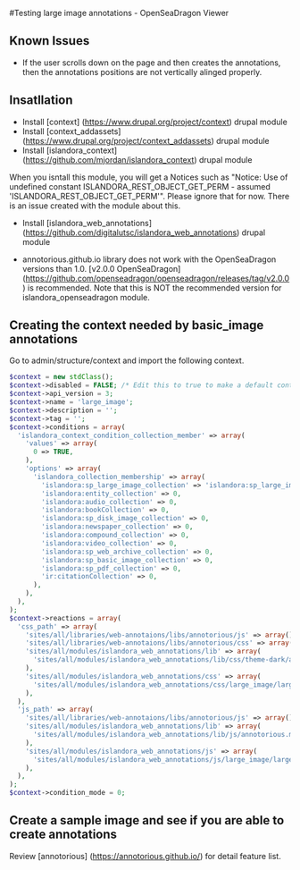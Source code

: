 #Testing large image annotations - OpenSeaDragon Viewer

## Known Issues
* If the user scrolls down on the page and then creates the annotations, then the annotations positions are not vertically alinged properly.  

## Insatllation
* Install [context] (https://www.drupal.org/project/context) drupal module
* Install [context_addassets] (https://www.drupal.org/project/context_addassets) drupal module
* Install [islandora_context] (https://github.com/mjordan/islandora_context) drupal module

When you isntall this module, you will get a Notices such as "Notice: Use of undefined constant ISLANDORA_REST_OBJECT_GET_PERM - assumed 'ISLANDORA_REST_OBJECT_GET_PERM'".  Please ignore that for now.  There is an issue created with the module about this.

* Install [islandora_web_annotations] (https://github.com/digitalutsc/islandora_web_annotations) drupal module

* annotorious.github.io library does not work with the OpenSeaDragon versions than 1.0.  [v2.0.0 OpenSeaDragon] (https://github.com/openseadragon/openseadragon/releases/tag/v2.0.0) is recommended.  Note that this is NOT the recommended version for islandora_openseadragon module.  

## Creating the context needed by basic_image annotations
Go to admin/structure/context and import the following context.

```php
$context = new stdClass();
$context->disabled = FALSE; /* Edit this to true to make a default context disabled initially */
$context->api_version = 3;
$context->name = 'large_image';
$context->description = '';
$context->tag = '';
$context->conditions = array(
  'islandora_context_condition_collection_member' => array(
    'values' => array(
      0 => TRUE,
    ),
    'options' => array(
      'islandora_collection_membership' => array(
        'islandora:sp_large_image_collection' => 'islandora:sp_large_image_collection',
        'islandora:entity_collection' => 0,
        'islandora:audio_collection' => 0,
        'islandora:bookCollection' => 0,
        'islandora:sp_disk_image_collection' => 0,
        'islandora:newspaper_collection' => 0,
        'islandora:compound_collection' => 0,
        'islandora:video_collection' => 0,
        'islandora:sp_web_archive_collection' => 0,
        'islandora:sp_basic_image_collection' => 0,
        'islandora:sp_pdf_collection' => 0,
        'ir:citationCollection' => 0,
      ),
    ),
  ),
);
$context->reactions = array(
  'css_path' => array(
    'sites/all/libraries/web-annotaions/libs/annotorious/js' => array(),
    'sites/all/libraries/web-annotaions/libs/annotorious/css' => array(),
    'sites/all/modules/islandora_web_annotations/lib' => array(
      'sites/all/modules/islandora_web_annotations/lib/css/theme-dark/annotorious-dark.css' => 'sites/all/modules/islandora_web_annotations/lib/css/theme-dark/annotorious-dark.css',
    ),
    'sites/all/modules/islandora_web_annotations/css' => array(
      'sites/all/modules/islandora_web_annotations/css/large_image/large_image.css' => 'sites/all/modules/islandora_web_annotations/css/large_image/large_image.css',
    ),
  ),
  'js_path' => array(
    'sites/all/libraries/web-annotaions/libs/annotorious/js' => array(),
    'sites/all/modules/islandora_web_annotations/lib' => array(
      'sites/all/modules/islandora_web_annotations/lib/js/annotorious.min.js' => 'sites/all/modules/islandora_web_annotations/lib/js/annotorious.min.js',
    ),
    'sites/all/modules/islandora_web_annotations/js' => array(
      'sites/all/modules/islandora_web_annotations/js/large_image/large_image.js' => 'sites/all/modules/islandora_web_annotations/js/large_image/large_image.js',
    ),
  ),
);
$context->condition_mode = 0;
```

## Create a sample image and see if you are able to create annotations
Review [annotorious] (https://annotorious.github.io/)  for detail feature list.
